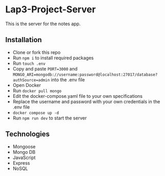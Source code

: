 # Lap3-Project-Server

This is the server for the notes app.
## Installation

- Clone or fork this repo
- Run `npm i` to install required packages
- Run `touch .env`
- Copy and paste `PORT=3000` and `MONGO_ARI=mongodb://username:password@localhost:27017/database?authSource=admin` into the .env file
- Open Docker
- Run `docker pull mongo`
- Edit the docker-compose.yaml file to your own specifications
- Replace the username and password with your own credentials in the .env file
- `docker compose up -d`
- Run `npm run dev` to start the server

## Technologies 
- Mongoose 
- Mongo DB
- JavaScript
- Express
- NoSQL
